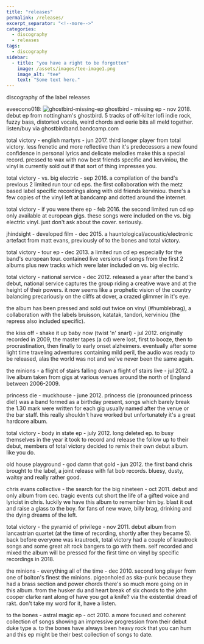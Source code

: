 ```yaml
---
title: "releases"
permalink: /releases/
excerpt_separator: "<!--more-->"
categories:
  - discography
  - releases
tags:
  - discography
sidebar:
  - title: "you have a right to be forgotten"
    image: /assets/images/tee-image1.png
    image_alt: "tee"
    text: "Some text here."
---
```


discography of the label releases

eveecono018: ![ghostbird-missing-ep](imgages/ghostbird-missing-ep.png) ghostbird - missing ep - nov 2018. debut ep from nottingham's ghostbird. 5 tracks of off-kilter lofi indie rock, fuzzy bass, distorted vocals, weird chords and eerie bits all meld together. listen/buy via ghostbirdband.bandcamp.com

total victory - english martyrs - jun 2017. third longer player from total victory. less frenetic and more reflective than it's predecessors a new found confidence in personal lyrics and delicate melodies make this a special record. pressed to wax with now best friends specific and kerviniou, the vinyl is currently sold out if that sort of thing impresses you.

total victory - vs. big electric - sep 2016. a compilation of the band's previous 2 limited run tour cd eps. the first collaboration with the metz based label specific recordings along with old friends kerviniou. there's a few copies of the vinyl left at bandcamp and dotted around the internet.

total victory - if you were there ep - feb 2016. the second limited run cd ep only available at european gigs. these songs were included on the vs. big electric vinyl. just don't ask about the cover. seriously. 

jhindsight - developed film - dec 2015. a hauntological/acoustic/electronic artefact from matt evans, previously of to the bones and total victory.

total victory - tour ep - dec 2013. a limited run cd ep especially for the band's european tour. contained live versions of songs from the first 2 albums plus new tracks which were later included on vs. big electric.

total victory - national service - dec 2012. released a year after the band's debut, national service captures the group riding a creative wave and at the height of their powers. it now seems like a prophetic vision of the country balancing precariously on the cliffs at dover, a crazed glimmer in it's eye.

​the album has been pressed and sold out twice on vinyl (#humblebrag), a collaboration with the labels bruisson, katatak, tandori, kerviniou (the repress also included specific).

the kiss off - shake it up baby now (twist 'n' snarl) - jul 2012. originally recorded in 2009, the master tapes (a cd) were lost, first to booze, then to procrastination, then finally to early onset alzheimers. eventually after some light time traveling adventures containing mild peril, the audio was ready to be released, alas the world was not and we've never been the same again.

the minions - a flight of stairs falling down a flight of stairs live - jul 2012. a live album taken from gigs at various venues around the north of England between 2006-2009.

princess die - muckhouse - june 2012. princess die (pronounced princess die!) was a band formed as a birthday present, songs which barely break the 1.30 mark were written for each gig usually named after the venue or the bar staff. this really shouldn't have worked but unfortunately it's a great hardcore album.

total victory - body in state ep - july 2012. long deleted ep. to busy themselves in the year it took to record and release the follow up to their debut, members of total victory decided to remix their own debut album. like you do.​

old house playground - god damn that gold - jun 2012. the first band chris brought to the label, a joint release with fat bob records. bluesy, dusty, waitsy and really rather good. 

chris evans collective - the search for the big nineteen - oct 2011. debut and only album from cec. tragic events cut short the life of a gifted voice and lyricist in chris. luckily we have this album to remember him by. blast it out and raise a glass to the boy. for fans of new wave, billy brag, drinking and the dying dreams of the left. 

total victory - the pyramid of privilege - nov 2011. debut album from lancastrian quartet (at the time of recording, shortly after they became 5). back before everyone was krautrock, total victory had a couple of krautrock songs and some great alt rock bangers to go with them. self recorded and mixed the album will be pressed for the first time on vinyl by specific recordings in 2018. 

the minions - everything all of the time - dec 2010. second long player from one of bolton's finest the minions. pigeonholed as ska-punk because they had a brass section and power chords there's so much more going on in this album. from the husker du and heart break of six chords to the john cooper clarke rant along of have you got a knife? via the existential dread of rakt. don't take my word for it, have a listen.

to the bones - astral magic ep - oct 2010. a more focused and coherent collection of songs showing an impressive progression from their debut duke type a. to the bones have always been heavy rock that you can hum and this ep might be their best collection of songs to date. 

